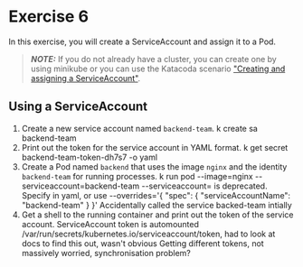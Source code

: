 # Exercise 6

In this exercise, you will create a ServiceAccount and assign it to a Pod.

> **_NOTE:_** If you do not already have a cluster, you can create one by using minikube or you can use the Katacoda scenario ["Creating and assigning a ServiceAccount"](https://learning.oreilly.com/scenarios/3-7-ckad-security/9781098104962/).

## Using a ServiceAccount

1. Create a new service account named `backend-team`.
k create sa backend-team 
2. Print out the token for the service account in YAML format.
k get secret backend-team-token-dh7s7 -o yaml
3. Create a Pod named `backend` that uses the image `nginx` and the identity `backend-team` for running processes.
k run pod --image=nginx --serviceaccount=backend-team
--serviceaccount= is deprecated. Specify in yaml, or use --overrides='{ "spec": { "serviceAccountName": "backend-team" } }'
Accidentally called the service backed-team intially
4. Get a shell to the running container and print out the token of the service account.
ServiceAccount token is automounted /var/run/secrets/kubernetes.io/serviceaccount/token, had to look at docs to find this out, wasn't obvious 
Getting different tokens, not massively worried, synchronisation problem?
